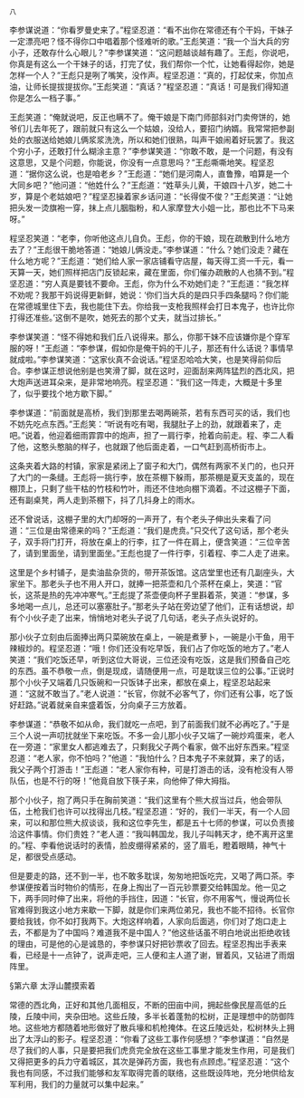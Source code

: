     八 

   李参谋说道：“你看罗曼史来了。”程坚忍道：“看不出你在常德还有个干妈，干妹子一定漂亮吧？怪不得你口中唱着那个怪难听的歌。”王彪笑道：“我一个当大兵的穷小子，还敢存什么心眼儿？”李参谋笑道：“这问题越谈越有趣了。王彪，你说吧，你真是有这么一个干妹子的话，打完了仗，我们帮你一个忙，让她看得起你，她是怎样一个人？”王彪只是咧了嘴笑，没作声。程坚忍道：“真的，打起仗来，你加点油，让师长提拔提拔你。”王彪笑道：“真话？”程坚忍道：“真话！可是我们得知道你是怎么一档子事。”

   王彪笑道：“俺就说吧，反正也瞒不了。俺干娘是下南门师部斜对门卖侉饼的，她爷们儿去年死了，跟前就只有这么一个姑娘，没给人，要招门纳婿。我常常把参副处的衣服送给她娘儿俩浆浆洗洗，所以和她们很熟，叫声干娘闹着好玩罢了。我这个穷小子，还敢打什么糊涂主意？”李参谋笑道：“你敢不敢，是一个问题，有没有这意思，又是个问题，你能说，你没有一点意思吗？”王彪嘶嘶地笑。程坚忍道：“据你这么说，也是咱老乡？”王彪道：“她们是河南人，直鲁豫，咱算是一个大同乡吧？”他问道：“他姓什么？”王彪道：“姓草头儿黄，干娘四十八岁，她二十岁，算是个老姑娘吧？”程坚忍操着家乡话问道：“长得俊不俊？”王彪笑道：“让她把头发一烫旗袍一穿，抹上点儿胭脂粉，和人家摩登大小姐一比，那也比不下马来呀。”

   程坚忍笑道：“老李，你听他这点儿自负。王彪，你的干娘，现在疏散到什么地方去了？”王彪很干脆地答道：“她娘儿俩没走。”李参谋道：“什么？她们没走？藏在什么地方呢？”王彪道：“她们给人家一家店铺看守店屋，每天得工资一千元，看一天算一天，她们照样把店门反锁起来，藏在里面，你们催办疏散的人也猜不到。”程坚忍道：“穷人真是要钱不要命。王彪，你为什么不劝她们走？”王彪道：“我怎样不劝呢？我那干妈说得更新鲜，她说：‘你们当大兵的是四只手四条腿吗？你们能在常德城里住下去，我也能住下去。你给我一支枪我照样会打日本鬼子，也许比你打得还准些。’这倒不是吹，她死去的那个丈夫，就当过排长。”

   李参谋笑道：“怪不得她和我们丘八说得来。那么，你那干妹不应该嫌你是个穿军服的呀！”王彪道：“李参谋，假如你是俺干妈的干儿子，那还有什么话说？事情早就成啦。”李参谋笑道：“这家伙真不会说话。”程坚忍哈哈大笑，也是笑得前仰后合。李参谋正想说他别是也笑滑了脚，就在这时，迎面刮来两阵猛烈的西北风，把大炮声送进耳朵来，是非常地响亮。程坚忍道：“我们这一阵走，大概是十多里了，似乎要找个地方歇下脚。”

   李参谋道：“前面就是高桥，我们到那里去喝两碗茶，若有东西可买的话，我们也不妨先吃点东西。”王彪笑：“听说有吃有喝，我腿肚子上的劲，就跟着来了，走吧。”说着，他迎着细雨霏霏中的炮声，担了一肩行李，抢着向前走。程、李二人看了他，这憨头憨脑的样子，也就跟了他后面走着，一口气赶到高桥街市上。

   这条夹着大路的村镇，家家是紧闭上了窗子和大门，偶然有两家不关门的，也只开了大门的一条缝。王彪将一挑行李，放在茶棚下躲雨，那茶棚是夏天支盖的，现在棚顶上，只剩了些干枯的竹枝和竹叶，雨还不住地向棚下滴着。不过这棚子下面，还有副桌凳，两人走到茶棚下，抖了几抖身上的雨水。

   还不曾说话，这棚子里的大门却呀的一声开了，有个老头子伸出头来看了问道：“三位是由常德来的吗？”王彪道：“我们是虎贲。”只交代了这句话，那个老头子，双手将门打开，将放在桌上的行李，扛了一件在肩上，便含笑道：“三位辛苦了，请到里面坐，请到里面坐。”王彪也提了一件行李，引着程、李二人走了进来。

   这里是个乡村铺子，是卖油盐杂货的，带开茶饭馆。这店堂里也还有几副座头，大家坐下。那老头子也不用人开口，就捧一把茶壶和几个茶杯在桌上，笑道：“官长，这茶是热的先冲冲寒气。”王彪提了茶壶便向杯子里斟着茶，笑道：“参谋，多多地喝一点儿，总还可以塞塞肚子。”那老头子站在旁边望了他们，正有话想说，却有个小伙子走了出来，悄悄地对老头子说了几句话，老头子点头说好的。

   那小伙子立刻由后面捧出两只菜碗放在桌上，一碗是煮萝卜，一碗是小干鱼，用干辣椒炒的。程坚忍道：“哦！你们还没有吃早饭，我们占了你吃饭的地方了。”老人笑道：“我们吃饭还早，听到这位大哥说，三位还没有吃饭，这是我们预备自己吃的东西。虽不恭敬一点，倒是现成，请随便用一点，可是耽误三位的公事。”正说时那个小伙子又端着几只饭碗和一只饭钵子出来，都放在桌上，程坚忍站起来道：“这就不敢当了。”老人说道：“长官，你就不必客气了，你们还有公事，吃了饭好赶路。”说着就亲自来盛着饭，分向桌子三方放着。

   李参谋道：“恭敬不如从命，我们就吃一点吧，到了前面我们就不必再吃了。”于是三个人说一声叨扰就坐下来吃饭。不多一会儿那小伙子又端了一碗炒鸡蛋来，老人在一旁道：“家里女人都逃难去了，只剩我父子两个看家，做不出好东西来。”程坚忍道：“老人家，你不怕吗？”他道：“我怕什么？日本鬼子不来就算，来了的话，我父子两个打游击！”王彪道：“老人家你有种，可是打游击的话，没有枪没有人带队伍，也是不行的呀！”他竟自放下筷子来，向他伸了伸大拇指。

   那个小伙子，抱了两只手在胸前笑道：“我们这里有个熊大叔当过兵，他会带队伍，土枪我们也许可以找得出几枝。”程坚忍道：“好的，我们一半天，有一个人回来，可以和那位熊大叔谈谈，我和这位李先生，都是五十七师的参谋，可以负责接洽这件事情。你们贵姓？”老人道：“我叫韩国龙，我儿子叫韩天才，绝不离开这里的。”程、李看他说话时的表情，脸皮绷得紧紧的，竖了眉毛，瞪着眼睛，神气十足，都很受点感动。

   但是要走的路，还不到一半，也不敢多耽误，匆匆地把饭吃完，又喝了两口茶。李参谋便按着当时物价的情形，在身上掏出了一百元钞票要交给韩国龙。他一见之下，两手同时伸了出来，将他的手挡住，因道：“长官，你不用客气，慢说两位长官难得到我这小地方来歇一下脚，就是你们来两位弟兄，我也不能不招待。长官你要给我钱，你不如打我两下。大炮这样响着，人家向后面逃，你们对了炮口走上去，不都是为了中国吗？难道我不是中国人？”他这些话虽不明白地说出拒绝收钱的理由，可是他的心是诚恳的，李参谋只好把钞票收了回去。程坚忍掏出手表来看，已经是十一点钟了，说声走吧，三人便和主人道了谢，冒着风，又钻进了雨烟阵里。

   §第六章 太浮山麓摸索着

   常德的西北角，正好和其他几面相反，不断的田亩中间，拥起些像民屋高低的丘陵，丘陵中间，夹杂田地。这些丘陵，多半长着蓬勃的松树，正是理想中的防御阵地。这些地方都随着地形做好了散兵壕和机枪掩体。在这丘陵远处，松树林头上拥出了太浮山的影子。程坚忍道：“你看了这些工事作何感想？”李参谋道：“自然是尽了我们的人事，只是要把我们虎贲完全放在这些工事里才能发生作用，可是我们又得把更多的兵力守着城区，其次是弹药方面，我也有点顾虑。”程坚忍道：“这个我也有同感，不过我们能够和友军取得完善的联络，这些既设阵地，充分地供给友军利用，我们的力量就可以集中起来。”

